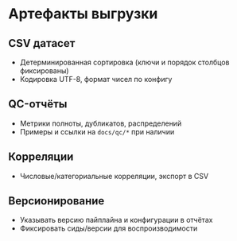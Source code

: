 # Артефакты выгрузки

## CSV датасет
- Детерминированная сортировка (ключи и порядок столбцов фиксированы)
- Кодировка UTF-8, формат чисел по конфигу

## QC-отчёты
- Метрики полноты, дубликатов, распределений
- Примеры и ссылки на `docs/qc/*` при наличии

## Корреляции
- Числовые/категориальные корреляции, экспорт в CSV

## Версионирование
- Указывать версию пайплайна и конфигурации в отчётах
- Фиксировать сиды/версии для воспроизводимости
